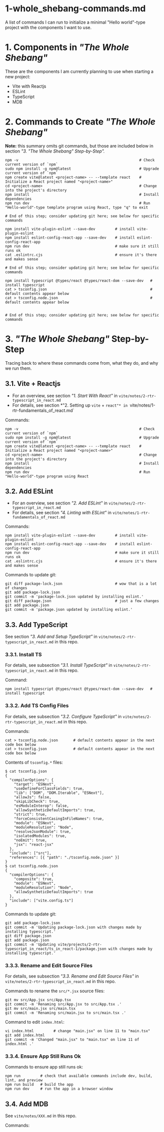 
# 1-whole_shebang-commands.md

A list of commands I can run to initialize a minimal "Hello world"-type project with the components I want to use.

# 1. Components in *"The Whole Shebang"*

These are the components I am currently planning to use when starting a new project:

- Vite with Reactjs
- ESLint
- TypeScript
- MDB

# 2. Commands to Create *"The Whole Shebang"*

**Note:** this summary omits git commands, but those are included below in section *"3. *"The Whole Shebang"* Step-by-Step".*

```
npm -v                                                       # Check current version of `npm`
sudo npm install -g npm@latest                               # Upgrade current version of `npm`
npm create vite@latest <project-name> -- --template react    # Initialize a React project named "<project-name>"
cd <project-name>                                            # Change into the project's directory
npm install                                                  # Install dependencies
npm run dev                                                  # Run "Hello-world"-type template program using React, type "q" to exit

# End of this step; consider updating git here; see below for specific commands

npm install vite-plugin-eslint --save-dev         # install vite-plugin-eslint
npm install eslint-config-react-app --save-dev    # install eslint-config-react-app
npm run dev                                       # make sure it still runs ok
cat .eslintrc.cjs                                 # ensure it's there and makes sense

# End of this step; consider updating git here; see below for specific commands

npm install typescript @types/react @types/react-dom --save-dev   # install typescript
cat > tsconfig.json                                               # default contents appear below
cat > tsconfig.node.json                                          # default contents appear below


# End of this step; consider updating git here; see below for specific commands

```

# 3. *"The Whole Shebang"* Step-by-Step

Tracing back to where these commands come from, what they do, and why we run them.

## 3.1. Vite + Reactjs

- For an overview, see section *"1. Start With React"* in `vite/notes/2-rtr-typescript_in_react.md`
- For details, see section *"2. Setting up `vite` + `react"* in `vite/notes/1-rtr-fundamentals_of_react.md`

Commands:

```
npm -v                                                       # Check current version of `npm`
sudo npm install -g npm@latest                               # Upgrade current version of `npm`
npm create vite@latest <project-name> -- --template react    # Initialize a React project named "<project-name>"
cd <project-name>                                            # Change into the project's directory
npm install                                                  # Install dependencies
npm run dev                                                  # Run "Hello-world"-type program using React
```

## 3.2. Add ESLint

- For an overview, see section *"2. Add ESLint"* in `vite/notes/2-rtr-typescript_in_react.md`
- For details, see section *"4. Linting with ESLint"* in `vite/notes/1-rtr-fundamentals_of_react.md`

Commands:

```
npm install vite-plugin-eslint --save-dev         # install vite-plugin-eslint
npm install eslint-config-react-app --save-dev    # install eslint-config-react-app
npm run dev                                       # make sure it still runs ok
cat .eslintrc.cjs                                 # ensure it's there and makes sense
```

Commands to update git:

```
git diff package-lock.json                        # wow that is a lot of changes
git add package-lock.json
git commit -m 'package-lock.json updated by installing eslint.'
git diff package.json                             # just a few changes
git add package.json
git commit -m 'package.json updated by installing eslint.'
```

## 3.3. Add TypeScript

See section *"3. Add and Setup TypeScript"* in `vite/notes/2-rtr-typescript_in_react.md` in this repo.

### 3.3.1. Install TS

For details, see subsection *"3.1. Install TypeScript"* in `vite/notes/2-rtr-typescript_in_react.md` in this repo.

Command:

```
npm install typescript @types/react @types/react-dom --save-dev   # install typescript
```

### 3.3.2. Add TS Config Files

For details, see subsection *"3.2. Configure TypeScript"* in `vite/notes/2-rtr-typescript_in_react.md` in this repo.

Commands:

```
cat > tsconfig.node.json       # default contents appear in the next code box below
cat > tsconfig.json            # default contents appear in the next code box below
```

Contents of `tsconfig.*` files:

```
$ cat tsconfig.json
{
  "compilerOptions": {
    "target": "ESNext",
    "useDefineForClassFields": true,
    "lib": ["DOM", "DOM.Iterable", "ESNext"],
    "allowJs": false,
    "skipLibCheck": true,
    "esModuleInterop": false,
    "allowSyntheticDefaultImports": true,
    "strict": true,
    "forceConsistentCasingInFileNames": true,
    "module": "ESNext",
    "moduleResolution": "Node",
    "resolveJsonModule": true,
    "isolatedModules": true,
    "noEmit": true,
    "jsx": "react-jsx"
  },
  "include": ["src"],
  "references": [{ "path": "./tsconfig.node.json" }]
}
$ cat tsconfig.node.json
{
  "compilerOptions": {
    "composite": true,
    "module": "ESNext",
    "moduleResolution": "Node",
    "allowSyntheticDefaultImports": true
  },
  "include": ["vite.config.ts"]
}
```

Commands to update git:

```
git add package-lock.json
git commit -m 'Updating package-lock.json with changes made by installing typescript.'
git diff package.json
git add package.json
git commit -m 'Updating vite/projects/2-rtr-typescript_in_react/ts_in_react-1/package.json with changes made by installing typescript.'
```

### 3.3.3. Rename and Edit Source Files

For details, see subsection *"3.3. Rename and Edit Source Files"* in `vite/notes/2-rtr-typescript_in_react.md` in this repo.

Commands to rename the `src/*.jsx` source files:

```
git mv src/App.jsx src/App.tsx
git commit -m 'Renaming src/App.jsx to src/App.tsx .'
git mv src/main.jsx src/main.tsx
git commit -m 'Renaming src/main.jsx to src/main.tsx .'
```

Command to edit `index.html`:

```
vi index.html         # change "main.jsx" on line 11 to "main.tsx"
git add index.html
git commit -m 'Changed "main.jsx" to "main.tsx" on line 11 of index.html .'
```

### 3.3.4. Ensure App Still Runs Ok

Commands to ensure app still runs ok:

```
npm run         # check that available commands include dev, build, lint, and preview
npm run build   # build the app
npm run dev     # run the app in a browser window
```

## 3.4. Add MDB

See `vite/notes/XXX.md` in this repo.

Commands:

```
```


